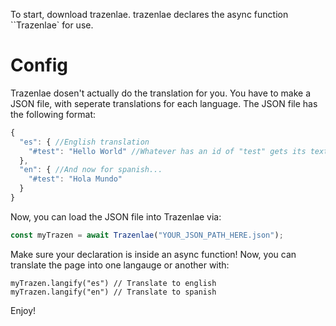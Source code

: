 To start, download trazenlae. trazenlae declares the async function ``Trazenlae` for use. 

# Config
Trazenlae dosen't actually do the translation for you. You have to make a JSON file, with seperate translations for each language. 
The JSON file has the following format:
```js
{
  "es": { //English translation
    "#test": "Hello World" //Whatever has an id of "test" gets its text set to "Hello World"
  },
  "en": { //And now for spanish...
    "#test": "Hola Mundo"
  }
}
```
Now, you can load the JSON file into Trazenlae via:
```js
const myTrazen = await Trazenlae("YOUR_JSON_PATH_HERE.json");
```
Make sure your declaration is inside an async function!
Now, you can translate the page into one langauge or another with:
```
myTrazen.langify("es") // Translate to english
myTrazen.langify("en") // Translate to spanish
```

Enjoy!
